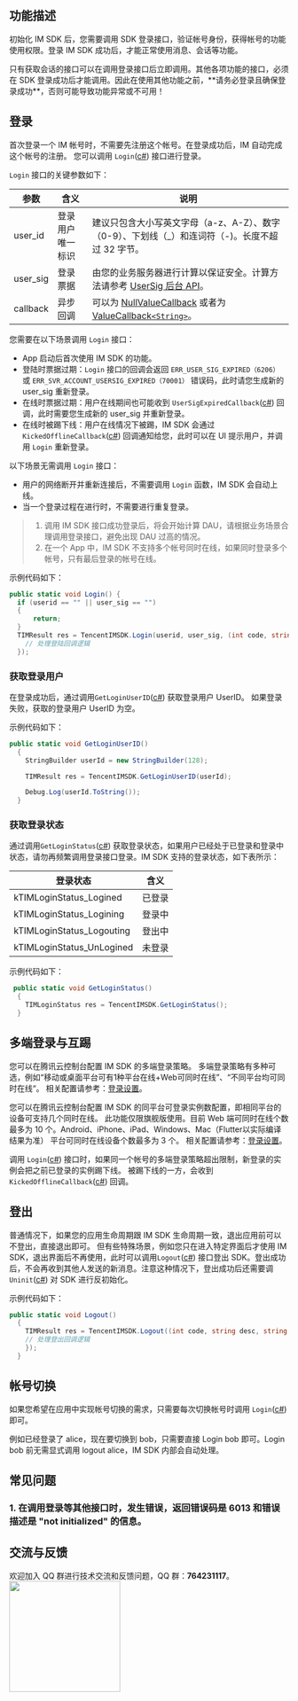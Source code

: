 ## 功能描述
初始化 IM SDK 后，您需要调用 SDK 登录接口，验证帐号身份，获得帐号的功能使用权限。登录 IM SDK 成功后，才能正常使用消息、会话等功能。

<dx-alert infotype="notice" title="">
只有获取会话的接口可以在调用登录接口后立即调用。其他各项功能的接口，必须在 SDK 登录成功后才能调用。因此在使用其他功能之前，**请务必登录且确保登录成功**，否则可能导致功能异常或不可用！
</dx-alert>


## 登录
首次登录一个 IM 帐号时，不需要先注册这个帐号。在登录成功后，IM 自动完成这个帐号的注册。
您可以调用 `Login`([c#](https://comm.qq.com/im/sdk/unity_plus/_site/api/com.tencent.imsdk.unity.TencentIMSDK.html#com_tencent_imsdk_unity_TencentIMSDK_Login_System_String_System_String_com_tencent_imsdk_unity_callback_NullValueCallback_)) 接口进行登录。

`Login` 接口的关键参数如下：

| 参数 | 含义 | 说明 |
| --- | --- | --- |
| user_id | 登录用户唯一标识 | 建议只包含大小写英文字母（a-z、A-Z）、数字（0-9）、下划线（_）和连词符（-)。长度不超过 32 字节。|
| user_sig | 登录票据 | 由您的业务服务器进行计算以保证安全。计算方法请参考 [UserSig 后台 API](https://cloud.tencent.com/document/product/269/32688)。|
| callback | 异步回调 |可以为 [NullValueCallback](https://comm.qq.com/im/sdk/unity_plus/_site/api/com.tencent.imsdk.unity.callback.NullValueCallback.html) 或者为 [ValueCallback`<String>`](https://comm.qq.com/im/sdk/unity_plus/_site/api/com.tencent.imsdk.unity.callback.ValueCallback-1.html)。|

您需要在以下场景调用 `Login` 接口：
* App 启动后首次使用 IM SDK 的功能。
* 登陆时票据过期：`Login` 接口的回调会返回 `ERR_USER_SIG_EXPIRED（6206）` 或 `ERR_SVR_ACCOUNT_USERSIG_EXPIRED（70001）` 错误码，此时请您生成新的 user_sig 重新登录。
* 在线时票据过期：用户在线期间也可能收到 `UserSigExpiredCallback`([c#](https://comm.qq.com/im/sdk/unity_plus/_site/api/com.tencent.imsdk.unity.TencentIMSDK.html#com_tencent_imsdk_unity_TencentIMSDK_SetUserSigExpiredCallback_com_tencent_imsdk_unity_callback_UserSigExpiredCallback_)) 回调，此时需要您生成新的 user_sig 并重新登录。
* 在线时被踢下线：用户在线情况下被踢，IM SDK 会通过 `KickedOfflineCallback`([c#](https://comm.qq.com/im/sdk/unity_plus/_site/api/com.tencent.imsdk.unity.TencentIMSDK.html#com_tencent_imsdk_unity_TencentIMSDK_SetKickedOfflineCallback_com_tencent_imsdk_unity_callback_KickedOfflineCallback_)) 回调通知给您，此时可以在 UI 提示用户，并调用 `Login` 重新登录。

以下场景无需调用 `Login` 接口：
* 用户的网络断开并重新连接后，不需要调用 `Login` 函数，IM SDK 会自动上线。
* 当一个登录过程在进行时，不需要进行重复登录。

>1. 调用 IM SDK 接口成功登录后，将会开始计算 DAU，请根据业务场景合理调用登录接口，避免出现 DAU 过高的情况。
> 2. 在一个 App 中，IM SDK 不支持多个帐号同时在线，如果同时登录多个帐号，只有最后登录的帐号在线。

示例代码如下：


```c#
public static void Login() {
  if (userid == "" || user_sig == "")
  {
      return;
  }
  TIMResult res = TencentIMSDK.Login(userid, user_sig, (int code, string desc, string json_param, string user_data)=>{
    // 处理登陆回调逻辑
  });
```


### 获取登录用户

在登录成功后，通过调用`GetLoginUserID`([c#](https://comm.qq.com/im/sdk/unity_plus/_site/api/com.tencent.imsdk.unity.TencentIMSDK.html#com_tencent_imsdk_unity_TencentIMSDK_GetLoginUserID_System_Text_StringBuilder_)) 获取登录用户 UserID。
如果登录失败，获取的登录用户 UserID 为空。

示例代码如下：


```c#
public static void GetLoginUserID()
  {
    StringBuilder userId = new StringBuilder(128);

    TIMResult res = TencentIMSDK.GetLoginUserID(userId);

    Debug.Log(userId.ToString());
  }
```



### 获取登录状态

通过调用`GetLoginStatus`([c#](https://comm.qq.com/im/sdk/unity_plus/_site/api/com.tencent.imsdk.unity.TencentIMSDK.html#com_tencent_imsdk_unity_TencentIMSDK_GetLoginStatus)) 获取登录状态，如果用户已经处于已登录和登录中状态，请勿再频繁调用登录接口登录。IM SDK 支持的登录状态，如下表所示：

| 登录状态 | 含义 |
|---------|---------|
|kTIMLoginStatus_Logined|已登录|
|kTIMLoginStatus_Logining|登录中|
|kTIMLoginStatus_Logouting|登出中|
|kTIMLoginStatus_UnLogined|未登录|

示例代码如下：


```c#
 public static void GetLoginStatus()
  {
    TIMLoginStatus res = TencentIMSDK.GetLoginStatus();
  }
```

## 多端登录与互踢
您可以在腾讯云控制台配置 IM SDK 的多端登录策略。
多端登录策略有多种可选，例如“移动或桌面平台可有1种平台在线+Web可同时在线”、“不同平台均可同时在线“。
相关配置请参考：[登录设置](https://cloud.tencent.com/document/product/269/38656#.E7.99.BB.E5.BD.95.E8.AE.BE.E7.BD.AE)。

您可以在腾讯云控制台配置 IM SDK 的同平台可登录实例数配置，即相同平台的设备可支持几个同时在线。
此功能仅限旗舰版使用。目前 Web 端可同时在线个数最多为 10 个。Android、iPhone、iPad、Windows、Mac（Flutter以实际编译结果为准） 平台可同时在线设备个数最多为 3 个。
相关配置请参考：[登录设置](https://cloud.tencent.com/document/product/269/38656#.E7.99.BB.E5.BD.95.E8.AE.BE.E7.BD.AE)。

调用 `Login`([c#](https://comm.qq.com/im/sdk/unity_plus/_site/api/com.tencent.imsdk.unity.TencentIMSDK.html#com_tencent_imsdk_unity_TencentIMSDK_Login_System_String_System_String_com_tencent_imsdk_unity_callback_NullValueCallback_)) 接口时，如果同一个帐号的多端登录策略超出限制，新登录的实例会把之前已登录的实例踢下线。
被踢下线的一方，会收到 `KickedOfflineCallback`([c#](https://comm.qq.com/im/sdk/unity_plus/_site/api/com.tencent.imsdk.unity.TencentIMSDK.html#com_tencent_imsdk_unity_TencentIMSDK_SetKickedOfflineCallback_com_tencent_imsdk_unity_callback_KickedOfflineCallback_)) 回调。


## 登出
普通情况下，如果您的应用生命周期跟 IM SDK 生命周期一致，退出应用前可以不登出，直接退出即可。
但有些特殊场景，例如您只在进入特定界面后才使用 IM SDK，退出界面后不再使用，此时可以调用`Logout`([c#](https://comm.qq.com/im/sdk/unity_plus/_site/api/com.tencent.imsdk.unity.TencentIMSDK.html#com_tencent_imsdk_unity_TencentIMSDK_Logout_com_tencent_imsdk_unity_callback_NullValueCallback_)) 接口登出 SDK。登出成功后，不会再收到其他人发送的新消息。注意这种情况下，登出成功后还需要调 `Uninit`([c#](https://comm.qq.com/im/sdk/unity_plus/_site/api/com.tencent.imsdk.unity.TencentIMSDK.html#com_tencent_imsdk_unity_TencentIMSDK_Uninit)) 对 SDK 进行反初始化。

示例代码如下：


```c#
public static void Logout()
  {
    TIMResult res = TencentIMSDK.Logout((int code, string desc, string json_param, string user_data)=>{
    // 处理登出回调逻辑
    });
  }
```


## 帐号切换
如果您希望在应用中实现帐号切换的需求，只需要每次切换帐号时调用  `Login`([c#](https://comm.qq.com/im/sdk/unity_plus/_site/api/com.tencent.imsdk.unity.TencentIMSDK.html#com_tencent_imsdk_unity_TencentIMSDK_Login_System_String_System_String_com_tencent_imsdk_unity_callback_NullValueCallback_)) 即可。

例如已经登录了 alice，现在要切换到 bob，只需要直接 Login bob 即可。Login bob 前无需显式调用 logout alice，IM SDK 内部会自动处理。

[](id:qa)

## 常见问题

[](id:qa1)

### 1. 在调用登录等其他接口时，发生错误，返回错误码是 6013 和错误描述是 "not initialized" 的信息。


## 交流与反馈

欢迎加入 QQ 群进行技术交流和反馈问题，QQ 群：**764231117**。
<img style="width: 200px; max-width: inherit;" src="https://qcloudimg.tencent-cloud.cn/raw/0a958e8572783faf746ea3233781322c.jpg" />